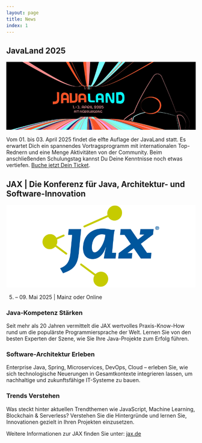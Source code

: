 ```yaml
---
layout: page
title: News
index: 1
---
```


## JavaLand 2025

<a href="https://www.javaland.eu"><img src="/public/img/javaland_2025.png"/></a>

Vom 01. bis 03. April 2025 findet die elfte Auflage der JavaLand statt. Es erwartet Dich ein spannendes Vortragsprogramm mit internationalen Top-Rednern und eine Menge Aktivitäten von der Community. Beim anschließenden Schulungstag kannst Du Deine Kenntnisse noch etwas vertiefen. [Buche jetzt Dein Ticket](https://meine.doag.org/events/javaland/shop/).


## JAX | Die Konferenz für Java, Architektur- und Software-Innovation

<a href="https://jax.de/mainz/"><img src="/public/img/jax.png"/></a>

05. – 09. Mai 2025 &#x007C; Mainz oder Online

### Java-Kompetenz Stärken
Seit mehr als 20 Jahren vermittelt die JAX wertvolles Praxis-Know-How rund um die populärste Programmiersprache der Welt. Lernen Sie von den besten Experten der Szene, wie Sie Ihre Java-Projekte zum Erfolg führen.

### Software-Architektur Erleben
Enterprise Java, Spring, Microservices, DevOps, Cloud – erleben Sie, wie sich technologische Neuerungen in Gesamtkontexte integrieren lassen, um nachhaltige und zukunftsfähige IT-Systeme zu bauen.

### Trends Verstehen
Was steckt hinter aktuellen Trendthemen wie JavaScript, Machine Learning, Blockchain & Serverless? Verstehen Sie die Hintergründe und lernen Sie, Innovationen gezielt in Ihren Projekten einzusetzen.

Weitere Informationen zur JAX finden Sie unter: [jax.de](https://jax.de/mainz/)
